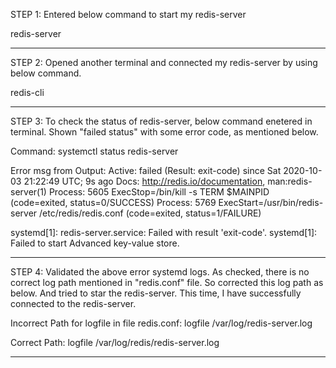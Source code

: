 STEP 1: Entered below command to start my redis-server

redis-server

**************************************************************************************************************
STEP 2: Opened another terminal and connected my redis-server by using below command.

redis-cli

**************************************************************************************************************
STEP 3: To check the status of redis-server, below command enetered in terminal. 
Shown "failed status" with some error code, as mentioned below.

Command: systemctl status redis-server

Error msg from Output:
   Active: failed (Result: exit-code) since Sat 2020-10-03 21:22:49 UTC; 9s ago
     Docs: http://redis.io/documentation,
           man:redis-server(1)
  Process: 5605 ExecStop=/bin/kill -s TERM $MAINPID (code=exited, status=0/SUCCESS)
  Process: 5769 ExecStart=/usr/bin/redis-server /etc/redis/redis.conf (code=exited, status=1/FAILURE)

systemd[1]: redis-server.service: Failed with result 'exit-code'.
systemd[1]: Failed to start Advanced key-value store.
**************************************************************************************************************

STEP 4: Validated the above error systemd logs. As checked, there is no correct log path mentioned in "redis.conf" file.
So corrected this log path as below. 
And tried to star the redis-server. This time, I have successfully connected to the redis-server.

Incorrect Path for logfile in file redis.conf:
logfile /var/log/redis-server.log

Correct Path:
logfile /var/log/redis/redis-server.log
**************************************************************************************************************
